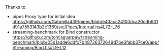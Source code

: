 Thanks to:

* pipes Proxy type for initial idea
  https://github.com/Gabriella439/pipes/blob/e43acc24100dca20cdb901d91a7553143b2c1369/src/Pipes/Internal.hs#L72-L76
* streaming-benchmark for Bind constructor
  https://github.com/tomjaguarpaw/streaming-benchmark/blob/05d1adde6ddfc7b48726372649d7be3fabb37ce0/app/Streaming/Bind.hs#L9-L12

